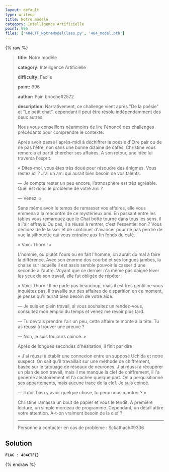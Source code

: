 ```yaml
---
layout: default
type: writeup
title: Notre modèle
category: Intelligence Artificielle
point: 996
files: ['404CTF_NotreModelClass.py', '404_model.pth']
---
```


{% raw %}
> **title:** Notre modèle
>
> **category:** Intelligence Artificielle
>
> **difficulty:** Facile
>
> **point:** 996
>
> **author:** Pain brioche#2572
>
> **description:**
> Narrativement, ce challenge vient après "De la poésie" et "Le petit chat", cependant il peut être résolu indépendamment des deux autres.
> 
> Nous vous conseillons néanmoins de lire l'énoncé des challenges précédants pour comprendre le contexte.
> 
> Après avoir passé l'après-midi à déchiffrer la poésie d'Etre pair ou de ne pas l'être, non sans une bonne dizaine de cafés, Christine vous remercia et partit chercher ses affaires.  A son retour, une idée lui traversa l'esprit. 
> 
> « Dites-moi, vous êtes très doué pour résoudre des énigmes. Vous restez ici ? J'ai un ami qui aurait bien besoin de vos talents. 
> 
> — Je compte rester un peu encore, l'atmosphère est très agréable. Quel est donc le problème de votre ami ? 
> 
> — Venez. »
> 
> Sans même avoir le temps de ramasser vos affaires, elle vous emmena à la rencontre de ce mystérieux ami. En passant entre les tables vous remarquez que le Chat botté tourne dans tous les sens, il a l'air effrayé. Ou pas, il a réussi à rentrer, c'est l'essentiel non ? Vous décidez de le laisser et de continuer d'avancer pour ne pas perdre de vue la silhouette qui vous entraîne aux fin fonds du café. 
> 
> «  Voici Thorn ! »
> 
> L'homme, ou plutôt l'ours ou en fait l'homme, on aurait du mal à faire la différence. Avec son énorme dos courbé et ses longues jambes, la chaise sur laquelle il est assis semble pouvoir le casser d'une seconde à l'autre. Voyant que ce dernier n'a même pas daigné lever les yeux de son travail, elle fut obligée de répéter : 
> 
> « Voici Thorn ! Il ne parle pas beaucoup, mais il est très gentil ne vous inquiétez pas. Il travaille sur des affaires de disparition en ce moment, je pense qu'il aurait bien besoin de votre aide.
> 
> — Je suis en plein travail, si vous souhaitez un rendez-vous, consultez mon emploi du temps et venez me revoir plus tard. 
> 
> — Tu devrais prendre l'air un peu, cette affaire te monte à la tête. Tu as réussi à trouver une preuve ? 
> 
> — Non, je suis toujours coincé. »
> 
> Après de longues secondes d'hésitation, il finit par dire : 
> 
> « J'ai réussi à établir une connexion entre un supposé  Uchida et notre suspect. On sait qu'il travaillait sur une méthode de chiffrement, basée sur le tatouage de réseaux de neurones. J'ai réussi à récupérer un plan de son travail, mais il me manque la clef de chiffrement, il l'a générée aléatoirement et l'a cachée quelque part. On a perquisitionné ses appartements, mais aucune trace de la clef. Je suis coincé.
> 
> — Il doit bien y avoir quelque chose, tu peux nous montrer ? »
> 
> Christine ramassa un bout de papier et vous le tendit. A première lecture, un simple morceau de programme. Cependant, un détail attire votre attention. A-t-on vraiment besoin de la clef ? 
> 
> ***
> 
> Personne à contacter en cas de problème : Sckathach#9336

## Solution


**`FLAG : 404CTF{}`**

{% endraw %}